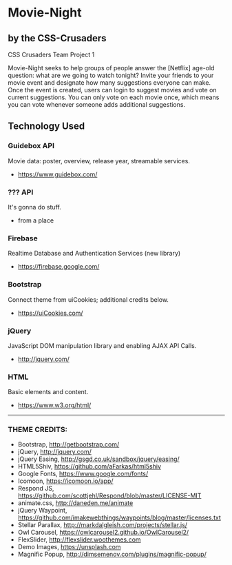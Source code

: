 # Movie-Night
## by the CSS-Crusaders
CSS Crusaders Team Project 1

Movie-Night seeks to help groups of people answer the [Netflix] age-old question: what are we going to watch tonight?
Invite your friends to your movie event and designate how many suggestions everyone can make.  Once the event is created, users can login to suggest movies and vote on current suggestions.  You can only vote on each movie once, which means you can vote whenever someone adds additional suggestions.

## Technology Used

### Guidebox API
Movie data: poster, overview, release year, streamable services.
- https://www.guidebox.com/

### ??? API
It's gonna do stuff.
- from a place

### Firebase
Realtime Database and Authentication Services (new library)
- https://firebase.google.com/

### Bootstrap
Connect theme from uiCookies; additional credits below.
- https://uiCookies.com/ 

### jQuery
JavaScript DOM manipulation library and enabling AJAX API Calls.
- http://jquery.com/

### HTML
Basic elements and content.
- https://www.w3.org/html/

--- 
### THEME CREDITS:
- Bootstrap, http://getbootstrap.com/
- jQuery, http://jquery.com/
- jQuery Easing, http://gsgd.co.uk/sandbox/jquery/easing/
- HTML5Shiv, https://github.com/aFarkas/html5shiv
- Google Fonts, https://www.google.com/fonts/
- Icomoon, https://icomoon.io/app/
- Respond JS, https://github.com/scottjehl/Respond/blob/master/LICENSE-MIT
- animate.css, http://daneden.me/animate
- jQuery Waypoint, https://github.com/imakewebthings/waypoints/blog/master/licenses.txt
- Stellar Parallax, http://markdalgleish.com/projects/stellar.js/
- Owl Carousel, https://owlcarousel2.github.io/OwlCarousel2/
- FlexSlider, http://flexslider.woothemes.com
- Demo Images, https://unsplash.com
- Magnific Popup, http://dimsemenov.com/plugins/magnific-popup/